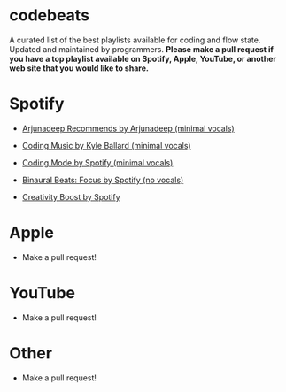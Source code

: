 # codebeats
A curated list of the best playlists available for coding and flow state. Updated and maintained by programmers. **Please make a pull request if you have a top playlist available on Spotify, Apple, YouTube, or another web site that you would like to share.**

# Spotify

* [Arjunadeep Recommends by Arjunadeep (minimal vocals)](https://open.spotify.com/playlist/1GfH39JcID8aFZ0ZQQVkBk)

* [Coding Music by Kyle Ballard (minimal vocals)](https://open.spotify.com/playlist/2GI6wbTjS4M4QHN8PbsIr0)

* [Coding Mode by Spotify (minimal vocals)](https://open.spotify.com/playlist/37i9dQZF1DX5trt9i14X7j)

* [Binaural Beats: Focus by Spotify (no vocals)](https://open.spotify.com/playlist/37i9dQZF1DX7EF8wVxBVhG)

* [Creativity Boost by Spotify](https://open.spotify.com/playlist/37i9dQZF1DX56qfiUZBncF)

# Apple
* Make a pull request!

# YouTube
* Make a pull request!

# Other
* Make a pull request!
